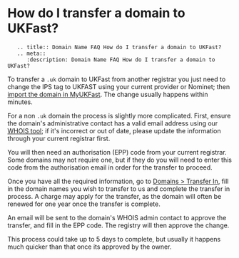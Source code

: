 # How do I transfer a domain to UKFast?

```eval_rst
   .. title:: Domain Name FAQ How do I transfer a domain to UKFast?
   .. meta::
      :description: Domain Name FAQ How do I transfer a domain to UKFast?
```


To transfer a `.uk` domain to UKFast from another registrar you just need to change the IPS tag to UKFAST using your current provider or Nominet; then [import the domain in MyUKFast](https://portal.ans.co.uk/domains/import.php). The change usually happens within minutes.

For a non `.uk` domain the process is slightly more complicated. First, ensure the domain's administrative contact has a valid email address using our [WHOIS tool](https://portal.ans.co.uk/domains/tools/); if it's incorrect or out of date, please update the information through your current registrar first.

You will then need an authorisation (EPP) code from your current registrar. Some domains may not require one, but if they do you will need to enter this code from the authorisation email in order for the transfer to proceed.

Once you have all the required information, go to [Domains > Transfer In](https://portal.ans.co.uk/domains/transfer-in.php), fill in the domain names you wish to transfer to us and complete the transfer in process. A charge may apply for the transfer, as the domain will often be renewed for one year once the transfer is complete.

An email will be sent to the domain's WHOIS admin contact to approve the transfer, and fill in the EPP code. The registry will then approve the change.

This process could take up to 5 days to complete, but usually it happens much quicker than that once its approved by the owner.


